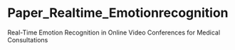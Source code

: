 # Paper_Realtime_Emotionrecognition
Real-Time Emotion Recognition in Online Video Conferences for Medical Consultations
